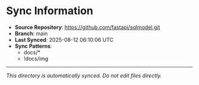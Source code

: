 # Sync Information

- **Source Repository**: https://github.com/fastapi/sqlmodel.git
- **Branch**: main
- **Last Synced**: 2025-08-12 06:10:06 UTC
- **Sync Patterns**:
  - docs/*
  - !docs/img

---
*This directory is automatically synced. Do not edit files directly.*
